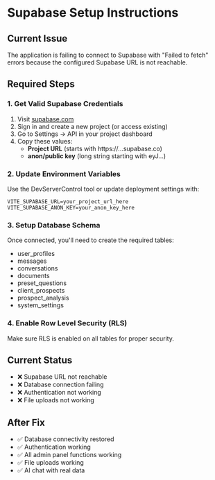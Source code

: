 # Supabase Setup Instructions

## Current Issue

The application is failing to connect to Supabase with "Failed to fetch" errors because the configured Supabase URL is not reachable.

## Required Steps

### 1. Get Valid Supabase Credentials

1. Visit [supabase.com](https://supabase.com)
2. Sign in and create a new project (or access existing)
3. Go to Settings → API in your project dashboard
4. Copy these values:
   - **Project URL** (starts with https://...supabase.co)
   - **anon/public key** (long string starting with eyJ...)

### 2. Update Environment Variables

Use the DevServerControl tool or update deployment settings with:

```
VITE_SUPABASE_URL=your_project_url_here
VITE_SUPABASE_ANON_KEY=your_anon_key_here
```

### 3. Setup Database Schema

Once connected, you'll need to create the required tables:

- user_profiles
- messages
- conversations
- documents
- preset_questions
- client_prospects
- prospect_analysis
- system_settings

### 4. Enable Row Level Security (RLS)

Make sure RLS is enabled on all tables for proper security.

## Current Status

- ❌ Supabase URL not reachable
- ❌ Database connection failing
- ❌ Authentication not working
- ❌ File uploads not working

## After Fix

- ✅ Database connectivity restored
- ✅ Authentication working
- ✅ All admin panel functions working
- ✅ File uploads working
- ✅ AI chat with real data
